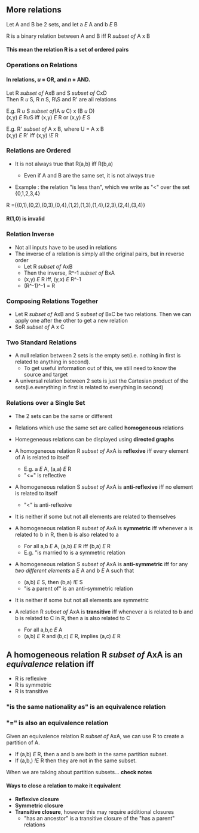## More relations

Let A and B be 2 sets, and let a *E* A and b *E* B

R is a binary relation between A and B iff R *subset of* A x B
#### This mean the relation R is a set of ordered pairs

### Operations on Relations

#### In relations, *u* = OR, and *n* = AND.

Let R *subset of* AxB and S *subset of* CxD<br>
Then R *u* S, R *n* S, R\S and R' are all relations

E.g. R *u* S *subset of*(A *u* C) x (B *u* D)<br>
(x,y) *E* R*u*S iff (x,y) *E* R or (x,y) *E* S

E.g. R' *subset of* A x B, where U = A x B<br>
(x,y) *E* R' iff (x,y) *!E* R

### Relations are Ordered
- It is not always true that R(a,b) iff R(b,a)
    - Even if A and B are the same set, it is not always true

- Example : the relation "is less than", which we write as "<" over the set {0,1,2,3,4}

R ={(0,1),(0,2),(0,3),(0,4),(1,2),(1,3),(1,4),(2,3),(2,4),(3,4)}
#### R(1,0) is invalid

### Relation Inverse
- Not all inputs have to be used in relations
- The inverse of a relation is simply all the original pairs, but in reverse order
    - Let R *subset of* AxB
    - Then the inverse, R^-1 *subset of* BxA
    - (x,y) *E* R iff, (y,x) *E* R^-1
    - (R^-1)^-1 = R

### Composing Relations Together
- Let R *subset of* AxB and S *subset of* BxC be two relations. Then we can apply one after the other to get a new relation
- SoR *subset of* A x C

### Two Standard Relations
- A null relation between 2 sets is the empty set(i.e. nothing in first is related to anything in second).
    - To get useful information out of this, we still need to know the source and target
- A universal relation between 2 sets is just the Cartesian product of the sets(i.e.everything in first is related to everything in second)

### Relations over a Single Set
- The 2 sets can be the same or different
- Relations which use the same set are called **homogeneous** relations
- Homegeneous relations can be displayed using **directed graphs**

- A homogeneous relation R *subset of* AxA is **reflexive** iff every element of A is related to itself
    - E.g. a *E* A, (a,a) *E* R
    - "<="  is reflective
-  A homogeneous relation  S *subset of* AxA is **anti-reflexive** iff no element is related to itself
    - "<" is anti-reflexive
- It is neither if some but not all elements are related to themselves

- A homogeneous relation R *subset of* AxA is **symmetric** iff whenever a is related to b in R, then b is also related to a
    - For all a,b *E* A, (a,b) *E* R iff (b,a) *E* R
    - E.g. "is married to is a symmetric relation
- A homogeneous relation S *subset of* AxA is **anti-symmetric** iff for any *two different elements* a *E* A and b *E* A such that
    - (a,b) *E* S, then (b,a) *!E* S
    - "is a parent of" is an anti-symmetric relation
- It is neither if some but not all elements are symmetric

- A relation R *subset of* AxA is **transitive** iff whenever a is related to b and b is related to C in R, then a is also related to C
    - For all a,b,c *E* A
    - (a,b) *E* R and (b,c) *E* R, implies (a,c) *E* R

## A homogeneous relation R *subset of* AxA is an *equivalence* relation iff 
- R is reflexive
- R is symmetric
- R is transitive

### "is the same nationality as" is an equivalence relation
### "=" is also an equivalence relation

Given an equivalence relation R *subset of* AxA, we can use R to create a partition of A.
- If (a,b) *E* R, then a and b are both in the same partition subset.
- If (a,b,) *!E* R then they are not in the same subset.

When we are talking about partition subsets... **check notes**

#### Ways to close a relation to make it equivalent
- **Reflexive closure**
- **Symmetric closure** 
- **Transitive closure**, however this may require additional closures
    - "has an ancestor" is a transitive closure of the "has a parent" relations

